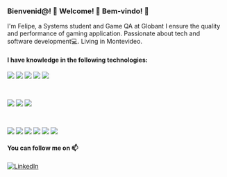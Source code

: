 ### Bienvenid@! 👋 Welcome! 👋 Bem-vindo! 👋

<p>I'm Felipe, a Systems student and Game QA at Globant I ensure the quality and performance of gaming application. Passionate about tech and software development💻. Living in Montevideo. </p> 


<h4> I have knowledge in the following technologies: </h4>

  ![](https://img.shields.io/badge/Code-Javascript-informational?style=flat&logo=javascript&logoColor=white&color=4AB197)
  ![](https://img.shields.io/badge/Code-Java-informational?style=flat&logo=java&logoColor=white&color=4AB197)
  ![](https://img.shields.io/badge/Code-CSharp-informational?style=flat&logo=csharp&logoColor=white&color=4AB197)
  ![](https://img.shields.io/badge/Code-.Net-informational?style=flat&logo=.net&logoColor=white&color=4AB197)
  ![](https://img.shields.io/badge/Code-MySQL-informational?style=flat&logo=Mysql&logoColor=white&color=4AB197)

  <br>
  
  ![](https://img.shields.io/badge/Style-HTML-informational?style=flat&logo=html5&logoColor=white&color=4AB197)
  ![](https://img.shields.io/badge/Style-CSS-informational?style=flat&logo=css3&logoColor=white&color=4AB197)
  ![](https://img.shields.io/badge/Style-Bootstrap-informational?style=flat&logo=Bootstrap&logoColor=white&color=4AB197)

   <br>

  ![](https://img.shields.io/badge/Tools-NPM-informational?style=flat&logo=npm&logoColor=white&color=4AB197)
   ![](https://img.shields.io/badge/Tools-Postman-informational?style=flat&logo=Postman&logoColor=white&color=4AB197)
   ![](https://img.shields.io/badge/Tools-GitHub-informational?style=flat&logo=GitHub&logoColor=white&color=4AB197)
  ![](https://img.shields.io/badge/Tools-Jira-informational?style=flat&logo=Jira-Software&logoColor=white&color=4AB197)
  ![](https://img.shields.io/badge/Tools-Azure-informational?style=flat&logo=Azure&logoColor=white&color=4AB197)
  ![](https://img.shields.io/badge/Tools-AWS-informational?style=flat&logo=amazon-web-services&logoColor=white&color=4AB197)

<h4> You can follow me on 📫 </h4>

<p>
  <a href="https://www.linkedin.com/in/felipe-martinez-azambuya-643958236/" target="_blank"><img alt="LinkedIn" src="https://img.shields.io/badge/linkedin-%230077B5.svg?&style=for-the-badge&logo=linkedin&logoColor=white" /></a>
</p>

<!--
**felipe-martinezz/felipe-martinezz** is a ✨ _special_ ✨ repository because its `README.md` (this file) appears on your GitHub profile.

Here are some ideas to get you started:

- 🔭 I’m currently working on ...
- 🌱 I’m currently learning ...
- 👯 I’m looking to collaborate on ...
- 🤔 I’m looking for help with ...
- 💬 Ask me about ...
- 📫 How to reach me: ...
- 😄 Pronouns: ...
- ⚡ Fun fact: ...
-->
